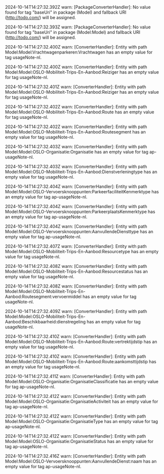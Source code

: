 2024-10-14T14:27:32.392Z warn: [PackageConverterHandler]: No value found for tag "baseUri" in package (Model) and fallback URI (http://todo.com/) will be assigned.

2024-10-14T14:27:32.393Z warn: [PackageConverterHandler]: No value found for tag "baseUri" in package (Model:Model) and fallback URI (http://todo.com/) will be assigned.

2024-10-14T14:27:32.400Z warn: [ConverterHandler]: Entity with path Model:Model:Vrachtwagenparkeren:Vrachtwagen has an empty value for tag usageNote-nl.

2024-10-14T14:27:32.400Z warn: [ConverterHandler]: Entity with path Model:Model:OSLO-Mobiliteit-Trips-En-Aanbod:Reiziger has an empty value for tag usageNote-nl.

2024-10-14T14:27:32.401Z warn: [ConverterHandler]: Entity with path Model:Model:OSLO-Mobiliteit-Trips-En-Aanbod:Reiziger has an empty value for tag usageNote-nl.

2024-10-14T14:27:32.402Z warn: [ConverterHandler]: Entity with path Model:Model:OSLO-Mobiliteit-Trips-En-Aanbod:Route has an empty value for tag usageNote-nl.

2024-10-14T14:27:32.402Z warn: [ConverterHandler]: Entity with path Model:Model:OSLO-Mobiliteit-Trips-En-Aanbod:Routesegment has an empty value for tag usageNote-nl.

2024-10-14T14:27:32.403Z warn: [ConverterHandler]: Entity with path Model:Model:OSLO-Organisatie:Organisatie has an empty value for tag ap-usageNote-nl.

2024-10-14T14:27:32.403Z warn: [ConverterHandler]: Entity with path Model:Model:OSLO-Mobiliteit-Trips-En-Aanbod:Dienstverleningtype has an empty value for tag usageNote-nl.

2024-10-14T14:27:32.404Z warn: [ConverterHandler]: Entity with path Model:Model:OSLO-Vervoersknooppunten:ParkeerfaciliteitKenmerktype has an empty value for tag ap-usageNote-nl.

2024-10-14T14:27:32.404Z warn: [ConverterHandler]: Entity with path Model:Model:OSLO-Vervoersknooppunten:ParkeerplaatsKenmerktype has an empty value for tag ap-usageNote-nl.

2024-10-14T14:27:32.404Z warn: [ConverterHandler]: Entity with path Model:Model:OSLO-Vervoersknooppunten:AanvullendeDiensttype has an empty value for tag ap-usageNote-nl.

2024-10-14T14:27:32.407Z warn: [ConverterHandler]: Entity with path Model:Model:OSLO-Mobiliteit-Trips-En-Aanbod:Resourcetype has an empty value for tag usageNote-nl.

2024-10-14T14:27:32.408Z warn: [ConverterHandler]: Entity with path Model:Model:OSLO-Mobiliteit-Trips-En-Aanbod:Resourcestatus has an empty value for tag usageNote-nl.

2024-10-14T14:27:32.408Z warn: [ConverterHandler]: Entity with path Model:Model:OSLO-Mobiliteit-Trips-En-Aanbod:Routesegment:vervoermiddel has an empty value for tag usageNote-nl.

2024-10-14T14:27:32.409Z warn: [ConverterHandler]: Entity with path Model:Model:OSLO-Mobiliteit-Trips-En-Aanbod:Beschikbaarheid:dienstregeling has an empty value for tag usageNote-nl.

2024-10-14T14:27:32.410Z warn: [ConverterHandler]: Entity with path Model:Model:OSLO-Mobiliteit-Trips-En-Aanbod:Route:vertrektijdstip has an empty value for tag usageNote-nl.

2024-10-14T14:27:32.410Z warn: [ConverterHandler]: Entity with path Model:Model:OSLO-Mobiliteit-Trips-En-Aanbod:Route:aankomsttijdstip has an empty value for tag usageNote-nl.

2024-10-14T14:27:32.411Z warn: [ConverterHandler]: Entity with path Model:Model:OSLO-Organisatie:OrganisatieClassificatie has an empty value for tag ap-usageNote-nl.

2024-10-14T14:27:32.412Z warn: [ConverterHandler]: Entity with path Model:Model:OSLO-Organisatie:OrganisatieActiviteit has an empty value for tag ap-usageNote-nl.

2024-10-14T14:27:32.412Z warn: [ConverterHandler]: Entity with path Model:Model:OSLO-Organisatie:OrganisatieType has an empty value for tag ap-usageNote-nl.

2024-10-14T14:27:32.412Z warn: [ConverterHandler]: Entity with path Model:Model:OSLO-Organisatie:OrganisatieStatus has an empty value for tag ap-usageNote-nl.

2024-10-14T14:27:32.416Z warn: [ConverterHandler]: Entity with path Model:Model:OSLO-Vervoersknooppunten:AanvullendeDienst:naam has an empty value for tag ap-usageNote-nl.

